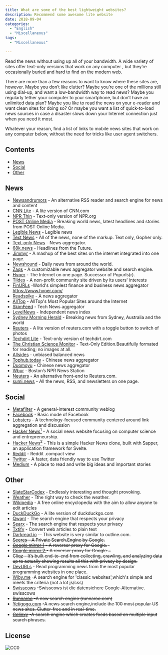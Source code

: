 ```yaml
---
title: What are some of the best lightweight websites?
description: Recommend some awesome lite website
date: 2018-09-04
categories:
  - "English"
  - "Miscellaneous"
tags:
  - "Miscellaneous"

---
```

Read the news without using up all of your bandwidth. A wide variety of sites offer  text-only versions that work on any computer , but they’re occasionally buried and hard to find on the modern web.

There are more than a few reasons to want to know where these sites are, however. Maybe you don’t like clutter? Maybe you’re one of the millions still using dial-up, and want a low-bandwidth way to read news? Maybe you regularly tether your computer to your smartphone, but don’t have an unlimited data plan? Maybe you like to read the news on your e-reader and want clean sites for doing so? Or maybe you want a list of quick-to-load news sources in case a disaster slows down your Internet connection just when you need it most.

Whatever your reason, find a list of links to mobile news sites that work on any computer below, without the need for tricks like user agent switchers.
<!--more-->
## Contents

* [News](#news)
* [Social](#social)
* [Other](#other)

## News

- [Newsandrumors](https://newsandrumors.com/) - An alternative RSS reader and search engine for news and content 
- [CNN Lite](http://lite.cnn.com/) - A lite version of CNN.com
- [NPR Thin](http://thin.npr.org/) - Text-only version of NPR.org
- [POST Online Media](https://lite.poandpo.com/) - Breaking world news, latest headlines and stories from POST Online Media.
- [Legible News](https://legiblenews.com/) - Legible news
- [Text News](https://txtn.ws/) - All of the news, none of the markup. Text only, Gopher only.
- [Text-only News](https://textnews.pythonanywhere.com/english) - News aggregator.
- [68k.news](http://68k.news/) - Headlines from the Future.
- [Jimmyr](http://www.jimmyr.com/) - A mashup of the best sites on the internet integrated into one page.
- [Newshound](https://www.newshound.co/editions/en-us/) - Daily news from around the world.
- [Zaqs](https://www.zaqs.org/home.html) - A customizable news aggregator website and search engine.
- [Hvper](https://www.hvper.com/) - The Internet on one page. Successor of Popurls(r).
- [Tildes](https://tildes.net/) -  A non-profit community site driven by its users' interests 
- [FinURLs](https://finurls.com/) -World's simplest finance and business news aggregator
https://www.hvper.com/
- [Readspike](https://readspike.com/) - A news aggregator
- [AllTop](https://alltop.com/) - AllTop's Most Popular Sites around the Internet
- [SkimFeed](http://skimfeed.com/) - Tech News aggregator
- [LevelNews](https://levelnews.org/) - Independent news index
- [Sydney Morning Herald](http://www.smh.com.au/text/) - Breaking news from Sydney, Australia and the world
- [Reuters](https://www.reuters.com/commentary) - A lite version of reuters.com with a toggle button to switch of photos
- [Techdirt Lite](https://www.techdirt.com/?_format=lite) - Text-only version of techdirt.com
- [The Christian Science Monitor](https://www.csmonitor.com/layout/set/text/textedition) -  Text-Only Edition.Beautifully formated for reading; no images at all.
- [Allsides](https://www.allsides.com/) - unbiased balanced news
- [Tophub.today](https://tophub.today/) - Chinese news aggregator
- [Duomoyu](https://duomoyu.com) - Chinese news aggregator
- [Wbur](https://www.wbur.org) - Boston’s NPR News Station
- [Neuters](https://neuters.de/) - An alternative front-end to Reuters.com.
- [sumi.news](https://sumi.news/) - All the news, RSS, and newsletters on one page.


## Social
- [Metafilter](https://www.metafilter.com) - A general-interest community weblog
- [Facebook](https://mbasic.facebook.com) - Basic mode of Facebook
- [Lobsters](https://lobste.rs/) - A technology-focused community centered around link aggregation and discussion
- [Hacker News<sup>1</sup>](https://news.ycombinator.com/news) - A social news website focusing on computer science and entrepreneurship.
- [Hacker News<sup>2</sup>](https://hn.svelte.dev/top/1) - This is a simple Hacker News clone, built with Sapper, an application framework for Svelte.
- [Reddit](https://old.reddit.com/) - Reddit .compact view
- [Twitter](https://mobile.twitter.com) - A faster, data friendly way to use Twitter
- [Medium](https://medium.com/) - A place to read and write big ideas and important stories


## Other
- [SlateStarCodex](http://slatestarcodex.com) - Endlessly interesting and thought provoking.
- [Weather](http://wttr.in) - Tthe right way to check the weather.
- [Wikipedia](https://wikipedia.org/) - A free online encyclopedia with the aim to allow anyone to edit articles
- [DuckDuckGo](https://duckduckgo.com/lite) - A lite version of duckduckgo.com
- [Qwant](https://www.qwant.com/) - The search engine that respects your privacy
- [Searx](https://searx.me/) - The search engine that respects your privacy
- [Txtify](https://txtify.it/) - Convert web articles to plain text
- [Darkread.io](https://www.darkread.io/) -- This website is very similar to outline.com.
- ~~[Seeres](https://seeres.com) - A Private Search.Engine by Google.~~
- ~~[Google mirror 1](https://pro.jsproxy.cyou/) - A reverser proxy for Google.~~~
- ~~[Google mirror 2 ](https://proxy.justyy.com/) - A reverser proxy for Google.~~~
- ~~[Cliqz](https://beta.cliqz.com/) - It’s built end-to-end from collecting, crawling, and analyzing data up to actually showing results all this with privacy by design.~~
- [DevURLs](https://devurls.com/) - Read programming news from the most popular programming websites in one place.
- [Wiby.me](https://wiby.me/) -A search engine for 'classic websites',which's simple and meets the criteria (not a lot js/css)
- [Swisscows](https://swisscows.ch/) -Swisscows ist die datensichere Google-Alternative. 
swisscows
- ~~[Runnaroo](https://www.runnaroo.com/) -A new search engine (runnaroo.com)~~
- ~~[Yetigogo.com](https://yetigogo.com/) -A news search engine,include the 100 most popular US news sites. Clutter-free and in real-time.~~
- ~~[Golinxy](https://golinxy.com/) -A search engine which creates feeds based on multiple input search phrases.~~

## License

![CC0](http://i.creativecommons.org/p/zero/1.0/88x31.png)
